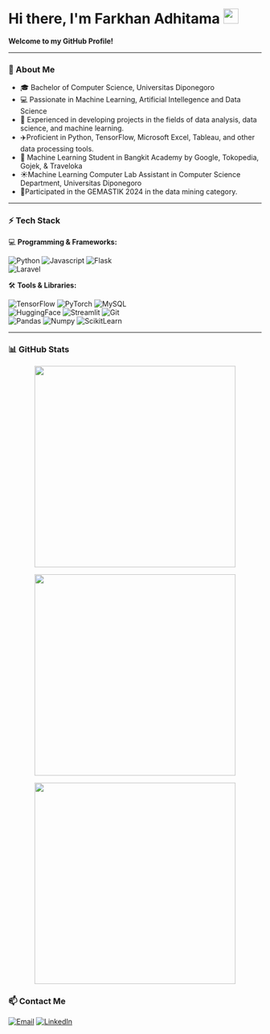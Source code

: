 <h1 align="left">Hi there, I'm Farkhan Adhitama <img src="https://media.giphy.com/media/hvRJCLFzcasrR4ia7z/giphy.gif" width="30px"/> </h1>

<p align="left">
  <b>Welcome to my GitHub Profile!</b>
</p>

---

### 🚀 About Me  
- 🎓 Bachelor of Computer Science, Universitas Diponegoro  
- 💻 Passionate in Machine Learning, Artificial Intellegence and Data Science  
- 📄 Experienced in developing projects in the fields of data analysis, data science, and machine learning.
- ✈️Proficient in Python, TensorFlow, Microsoft Excel, Tableau, and other data processing tools.   
- 🏫 Machine Learning Student in Bangkit Academy by Google, Tokopedia, Gojek, & Traveloka 
- ☀️Machine Learning Computer Lab Assistant in Computer Science Department, Universitas Diponegoro  
- 📗Participated in the GEMASTIK 2024 in the data mining category.
---

### ⚡ Tech Stack  
💻 **Programming & Frameworks:**  

![Python](https://img.shields.io/badge/Python-3776AB?style=for-the-badge&logo=python&logoColor=white)  ![Javascript](https://img.shields.io/badge/Javascript-F0DB4F?style=for-the-badge&logo=javascript&logoColor=white) 
![Flask](https://img.shields.io/badge/Flask-00758f?style=for-the-badge&logo=flask&logoColor=white)  
![Laravel](https://img.shields.io/badge/Laravel-F05032?style=for-the-badge&logo=laravel&logoColor=white)  



🛠 **Tools & Libraries:**  

![TensorFlow](https://img.shields.io/badge/TensorFlow-3776AB?style=for-the-badge&logo=tensorflow&logoColor=white)
![PyTorch](https://img.shields.io/badge/PyTorch-F05032?style=for-the-badge&logo=pytorch&logoColor=white)  ![MySQL](https://img.shields.io/badge/MySQL-00758f?style=for-the-badge&logo=mysql&logoColor=white)  
![HuggingFace](https://img.shields.io/badge/HuggingFace-EDC001?style=for-the-badge&logo=huggingface&logoColor=white)  ![Streamlit](https://img.shields.io/badge/Streamlit-FF4B4B?style=for-the-badge&logo=streamlit&logoColor=white) ![Git](https://img.shields.io/badge/Git-F05032?style=for-the-badge&logo=git&logoColor=white)  
![Pandas](https://img.shields.io/badge/Pandas-3776AB?style=for-the-badge&logo=pandas&logoColor=white)  ![Numpy](https://img.shields.io/badge/Numpy-F05032?style=for-the-badge&logo=numpy&logoColor=white)  ![ScikitLearn](https://img.shields.io/badge/ScikitLearn-EDC001?style=for-the-badge&logo=scikitlearn&logoColor=white)  


---

### 📊 GitHub Stats  
<p align="center">
  <img src="https://github-readme-stats.vercel.app/api?username=farkhanAdhitama&show_icons=true&theme=tokyonight" width="400"/>  
</p>
<p align="center">
  <img src="https://github-readme-stats.vercel.app/api/top-langs/?username=farkhanAdhitama&layout=compact&theme=tokyonight" width="400"/>
</p>
<p align="center">
  <img src="https://github-readme-streak-stats.herokuapp.com/?user=farkhanAdhitama&theme=tokyonight" width="400"/>
</p>



### 📫 Contact Me  
[![Email](https://img.shields.io/badge/Email-mfarkhan.adhitama%40gmail.com-red?style=flat&logo=gmail)](mailto:mfarkhan.adhitama@gmail.com)  [![LinkedIn](https://img.shields.io/badge/LinkedIn-Muhammad%20Farkhan%20Adhitama-blue?style=flat&logo=linkedin)](https://linkedin.com/in/muhammad-farkhan-adhitama)  

